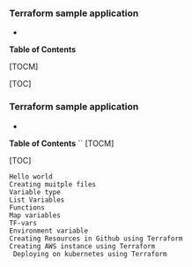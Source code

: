 ###  Terraform sample application

- 




**Table of Contents**

[TOCM]

[TOC]
###  Terraform sample application

- 




**Table of Contents**
``
[TOCM]

[TOC]

	Hello world
	Creating muitple files
	Variable type
	List Variables
	Functions
	Map variables
	TF-vars
	Environment variable
	Creating Resources in Github using Terraform
	Creating AWS instance using Terraform
	 Deploying on kubernetes using Terraform

